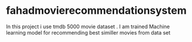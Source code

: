 # fahadmovierecommendationsystem
In this project i use tmdb 5000 movie dataset . I am trained Machine learning model for recommending best similler movies from data set

